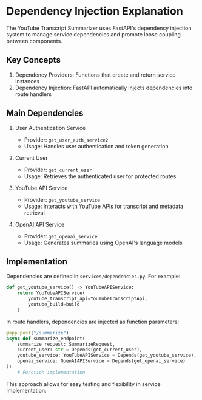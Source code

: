 # Dependency Injection Explanation

The YouTube Transcript Summarizer uses FastAPI's dependency injection system to manage service dependencies and promote loose coupling between components.

## Key Concepts

1. Dependency Providers: Functions that create and return service instances
2. Dependency Injection: FastAPI automatically injects dependencies into route handlers

## Main Dependencies

1. User Authentication Service
   - Provider: `get_user_auth_service2`
   - Usage: Handles user authentication and token generation

2. Current User
   - Provider: `get_current_user`
   - Usage: Retrieves the authenticated user for protected routes

3. YouTube API Service
   - Provider: `get_youtube_service`
   - Usage: Interacts with YouTube APIs for transcript and metadata retrieval

4. OpenAI API Service
   - Provider: `get_openai_service`
   - Usage: Generates summaries using OpenAI's language models

## Implementation

Dependencies are defined in `services/dependencies.py`. For example:

```python
def get_youtube_service() -> YouTubeAPIService:
    return YouTubeAPIService(
        youtube_transcript_api=YouTubeTranscriptApi,
        youtube_build=build
    )
```

In route handlers, dependencies are injected as function parameters:

```python
@app.post("/summarize")
async def summarize_endpoint(
    summarize_request: SummarizeRequest,
    current_user: str = Depends(get_current_user),
    youtube_service: YouTubeAPIService = Depends(get_youtube_service),
    openai_service: OpenAIAPIService = Depends(get_openai_service)
):
    # Function implementation
```

This approach allows for easy testing and flexibility in service implementation.


